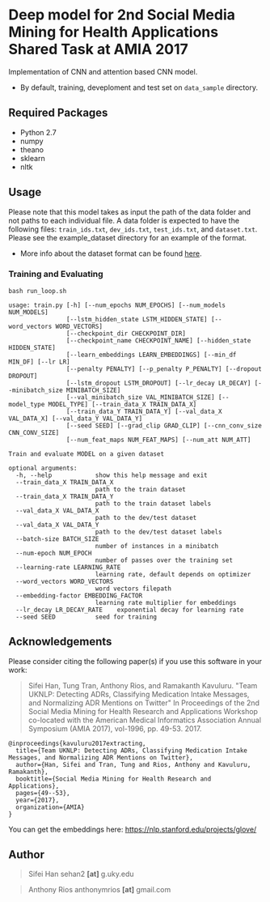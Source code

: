 # Deep model for 2nd Social Media Mining for Health Applications Shared Task at AMIA 2017

Implementation of CNN and attention based CNN model.
 * By default, training, deveploment and test set on ``data_sample`` directory.

## Required Packages
- Python 2.7
- numpy
- theano
- sklearn
- nltk

## Usage

Please note that this model takes as input the path of the data folder and not paths to each individual file. A data folder is expected to have the following files: `train_ids.txt`, `dev_ids.txt`, `test_ids.txt`, and `dataset.txt`. Please see the example_dataset directory for an example of the format. 

- More info about the dataset format can be found [here](https://github.com/sifei/2nd-Social-Media-Mining-for-Health-Applications-Shared-Task-at-AMIA-2017/tree/master/task1/data_sample).



### Training and Evaluating

```
bash run_loop.sh
```

```
usage: train.py [-h] [--num_epochs NUM_EPOCHS] [--num_models NUM_MODELS]
                [--lstm_hidden_state LSTM_HIDDEN_STATE] [--word_vectors WORD_VECTORS]
                [--checkpoint_dir CHECKPOINT_DIR]
                [--checkpoint_name CHECKPOINT_NAME] [--hidden_state HIDDEN_STATE]
                [--learn_embeddings LEARN_EMBEDDINGS] [--min_df MIN_DF] [--lr LR]
                [--penalty PENALTY] [--p_penalty P_PENALTY] [--dropout DROPOUT]
                [--lstm_dropout LSTM_DROPOUT] [--lr_decay LR_DECAY] [--minibatch_size MINIBATCH_SIZE]
                [--val_minibatch_size VAL_MINIBATCH_SIZE] [--model_type MODEL_TYPE] [--train_data_X TRAIN_DATA_X]
                [--train_data_Y TRAIN_DATA_Y] [--val_data_X VAL_DATA_X] [--val_data_Y VAL_DATA_Y]
                [--seed SEED] [--grad_clip GRAD_CLIP] [--cnn_conv_size CNN_CONV_SIZE]
                [--num_feat_maps NUM_FEAT_MAPS] [--num_att NUM_ATT] 

Train and evaluate MODEL on a given dataset

optional arguments:
  -h, --help            show this help message and exit
  --train_data_X TRAIN_DATA_X   
                        path to the train dataset
  --train_data_X TRAIN_DATA_Y   
                        path to the train dataset labels
  --val_data_X VAL_DATA_X   
                        path to the dev/test dataset
  --val_data_X VAL_DATA_Y   
                        path to the dev/test dataset labels
  --batch-size BATCH_SIZE
                        number of instances in a minibatch
  --num-epoch NUM_EPOCH
                        number of passes over the training set
  --learning-rate LEARNING_RATE
                        learning rate, default depends on optimizer
  --word_vectors WORD_VECTORS
                        word vectors filepath
  --embedding-factor EMBEDDING_FACTOR
                        learning rate multiplier for embeddings
  --lr_decay LR_DECAY_RATE    exponential decay for learning rate
  --seed SEED           seed for training

```

## Acknowledgements

Please consider citing the following paper(s) if you use this software in your work:

> Sifei Han, Tung Tran, Anthony Rios, and Ramakanth Kavuluru. "Team UKNLP: Detecting ADRs, Classifying Medication Intake Messages, and Normalizing ADR Mentions on Twitter" In Proceedings of the 2nd Social Media Mining for Health Research and Applications Workshop
co-located with the American Medical Informatics Association Annual Symposium (AMIA 2017), vol-1996, pp. 49-53. 2017.

```
@inproceedings{kavuluru2017extracting,
  title={Team UKNLP: Detecting ADRs, Classifying Medication Intake Messages, and Normalizing ADR Mentions on Twitter},
  author={Han, Sifei and Tran, Tung and Rios, Anthony and Kavuluru, Ramakanth},
  booktitle={Social Media Mining for Health Research and Applications},
  pages={49--53},
  year={2017},
  organization={AMIA}
}
```


You can get the embeddings here:
https://nlp.stanford.edu/projects/glove/

## Author

> Sifei Han 
> sehan2 **[at]** g.uky.edu

> Anthony Rios
> anthonymrios **[at]** gmail.com


